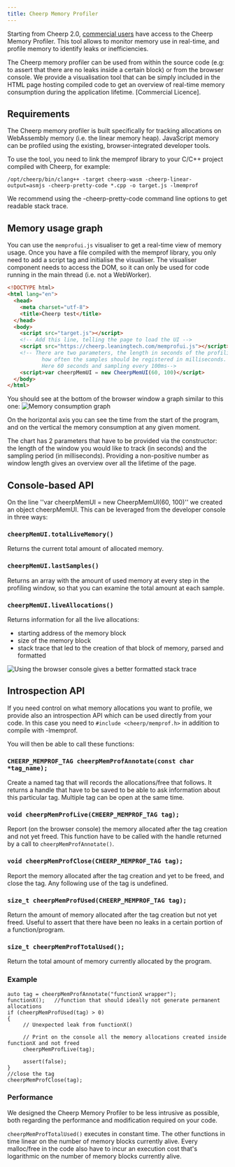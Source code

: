 ```yaml
---
title: Cheerp Memory Profiler
---
```


Starting from Cheerp 2.0, [commercial users](https://leaningtech.com/pages/cheerp.html#Pricing) have access to the Cheerp Memory Profiler. This tool allows to monitor memory use in real-time, and profile memory to identify leaks or inefficiencies.

The Cheerp memory profiler can be used from within the source code (e.g: to assert that there are no leaks inside a certain block) or from the browser console. We provide a visualisation tool that can be simply included in the HTML page hosting compiled code to get an overview of real-time memory consumption during the application lifetime. [Commercial Licence].

## Requirements
The Cheerp memory profiler is built specifically for tracking allocations on WebAssembly memory (i.e. the linear memory heap). JavaScript memory can be profiled using the existing, browser-integrated developer tools.

To use the tool, you need to link the memprof library to your C/C++ project compiled with Cheerp, for example:
```
/opt/cheerp/bin/clang++ -target cheerp-wasm -cheerp-linear-output=asmjs -cheerp-pretty-code *.cpp -o target.js -lmemprof
```

We recommend using the -cheerp-pretty-code command line options to get readable stack trace.

## Memory usage graph
You can use the ```memprofui.js``` visualiser to get a real-time view of memory usage. Once you have a file compiled with the memprof library, you only need to add a script tag and initialise the visualiser. The visualiser component needs to access the DOM, so it can only be used for code running in the main thread (i.e. not a WebWorker).

```HTML
<!DOCTYPE html>
<html lang="en">
  <head>
    <meta charset="utf-8">
    <title>Cheerp test</title>
  </head>
  <body>
    <script src="target.js"></script> 
    <!-- Add this line, telling the page to load the UI --> 
    <script src="https://cheerp.leaningtech.com/memprofui.js"></script>
    <!-- There are two parameters, the length in seconds of the profiling window and
           how often the samples should be registered in milliseconds.
           Here 60 seconds and sampling every 100ms-->
    <script>var cheerpMemUI = new CheerpMemUI(60, 100)</script>
  </body>
</html>
```
You should see at the bottom of the browser window a graph similar to this one:
![Memory consumption graph](https://raw.githubusercontent.com/wiki/leaningtech/cheerp-meta/MemProfUI_Graph.gif)

On the horizontal axis you can see the time from the start of the program, and on the vertical the memory consumption at any given moment.

The chart has 2 parameters that have to be provided via the constructor: the length of the window you would like to track (in seconds) and the sampling period (in milliseconds). Providing a non-positive number as window length gives an overview over all the lifetime of the page.

## Console-based API
On the line ''var cheerpMemUI = new CheerpMemUI(60, 100)'' we created an object cheerpMemUI. This can be leveraged from the developer console in three ways:

### ```cheerpMemUI.totalLiveMemory()```

Returns the current total amount of allocated memory.

### ```cheerpMemUI.lastSamples()```

Returns an array with the amount of used memory at every step in the profiling window, so that you can examine the total amount at each sample.

### ```cheerpMemUI.liveAllocations()```

Returns information for all the live allocations:

* starting address of the memory block
* size of the memory block
* stack trace that led to the creation of that block of memory, parsed and formatted

![Using the browser console gives a better formatted stack trace](https://raw.githubusercontent.com/wiki/leaningtech/cheerp-meta/MemProfUI_Console4.gif)

## Introspection API

If you need control on what memory allocations you want to profile, we provide also an introspection API which can be used directly from your code. In this case you need to ```#include <cheerp/memprof.h>``` in addition to compile with -lmemprof.

You will then be able to call these functions:

### ```CHEERP_MEMPROF_TAG cheerpMemProfAnnotate(const char *tag_name);```

Create a named tag that will records the allocations/free that follows. It returns a handle that have to be saved to be able to ask information about this particular tag. Multiple tag can be open at the same time.

### ```void cheerpMemProfLive(CHEERP_MEMPROF_TAG tag);```

Report (on the browser console) the memory allocated after the tag creation and not yet freed. This function have to be called with the handle returned by a call to ```cheerpMemProfAnnotate()```.

### ```void cheerpMemProfClose(CHEERP_MEMPROF_TAG tag);```

Report the memory allocated after the tag creation and yet to be freed, and close the tag. Any following use of the tag is undefined.

### ```size_t cheerpMemProfUsed(CHEERP_MEMPROF_TAG tag);```

Return the amount of memory allocated after the tag creation but not yet freed. Useful to assert that there have been no leaks in a certain portion of a function/program.

### ```size_t cheerpMemProfTotalUsed();```

Return the total amount of memory currently allocated by the program.

### Example
```C+++
auto tag = cheerpMemProfAnnotate("functionX wrapper");
functionX();   //function that should ideally not generate permanent allocations
if (cheerpMemProfUsed(tag) > 0)
{
     // Unexpected leak from functionX()
     
     // Print on the console all the memory allocations created inside functionX and not freed
     cheerpMemProfLive(tag);
     
     assert(false);
}
//close the tag
cheerpMemProfClose(tag);
```

### Performance
We designed the Cheerp Memory Profiler to be less intrusive as possible, both regarding the performance and modification required on your code.

```cheerpMemProfTotalUsed()``` executes in constant time. The other functions in time linear on the number of memory blocks currently alive. Every malloc/free in the code also have to incur an execution cost that's logarithmic on the number of memory blocks currently alive.
